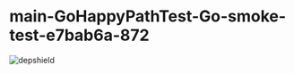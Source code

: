 # main-GoHappyPathTest-Go-smoke-test-e7bab6a-872

![depshield](https://depshield.sonatype.org/badges/depshield-prod/main-GoHappyPathTest-Go-smoke-test-e7bab6a-872/depshield.svg)